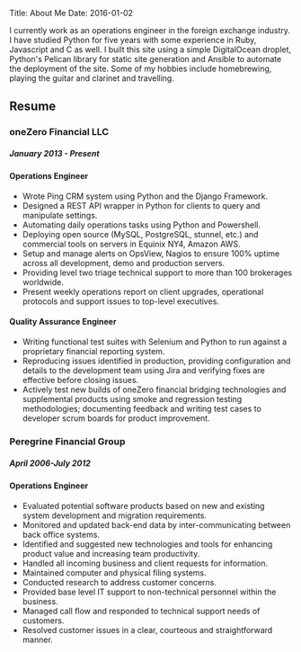 Title: About Me
Date: 2016-01-02


I currently work as an operations engineer in the foreign exchange industry. I have studied Python for five years with some experience in Ruby, Javascript and C as well. I built this site using a simple DigitalOcean droplet, Python's Pelican library for static site generation and Ansible to automate the deployment of the site. Some of my hobbies include homebrewing, playing the guitar and clarinet and travelling.


## Resume

### oneZero Financial LLC
##### January 2013 - Present

#### Operations Engineer
* Wrote Ping CRM system using Python and the Django Framework.
* Designed a REST API wrapper in Python for clients to query and manipulate settings.
* Automating daily operations tasks using Python and Powershell.
* Deploying open source (MySQL, PostgreSQL, stunnel, etc.) and commercial tools on servers in Equinix NY4, Amazon AWS.
* Setup and manage alerts on OpsView, Nagios to ensure 100% uptime across all development, demo and production servers.
* Providing level two triage technical support to more than 100 brokerages worldwide.
* Present weekly operations report on client upgrades, operational protocols and support issues to top-level executives.

#### Quality Assurance Engineer
* Writing functional test suites with Selenium and Python to run against a proprietary financial reporting system.
* Reproducing issues identified in production, providing configuration and details to the development team using Jira and verifying fixes are effective before closing issues.
* Actively test new builds of oneZero financial bridging technologies and supplemental products using smoke and regression testing methodologies; documenting feedback and writing test cases to developer scrum boards for product improvement.

### Peregrine Financial Group
##### April 2006-July 2012

#### Operations Engineer
* Evaluated potential software products based on new and existing system development and migration requirements.
* Monitored and updated back-end data by inter-communicating between back office systems.
* Identified and suggested new technologies and tools for enhancing product value and increasing team productivity.
* Handled all incoming business and client requests for information.
* Maintained computer and physical filing systems.
* Conducted research to address customer concerns.
* Provided base level IT support to non-technical personnel within the business.
* Managed call flow and responded to technical support needs of customers.
* Resolved customer issues in a clear, courteous and straightforward manner.
